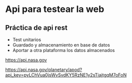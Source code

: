 # Api para testear la web 
## Práctica de api rest
* Test unitarios
* Guardado y almacenamiento en base de datos
* Aportar a otra plataforma los datos almacenados

https://api.nasa.gov

https://api.nasa.gov/planetary/apod?api_key=pyLChVua0jsWvSvdKY5RzNE1y2sTiajtgqM7oFoN